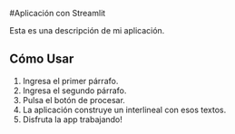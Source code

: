 #Aplicación con Streamlit

Esta es una descripción de mi aplicación.

## Cómo Usar

1.  Ingresa el primer párrafo.
2.  Ingresa el segundo párrafo.
3.  Pulsa el botón de procesar.
4. La aplicación construye un interlineal con esos textos.
5. Disfruta la app trabajando!
